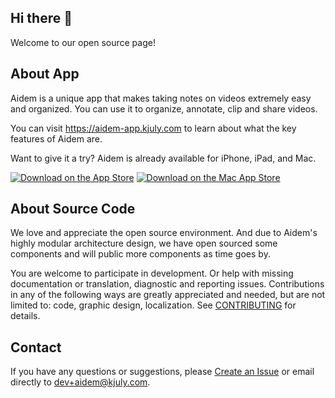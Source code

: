 ## Hi there 👋

Welcome to our open source page!

## About App

Aidem is a unique app that makes taking notes on videos extremely easy and organized. You can use it to organize, annotate, clip and share videos.

You can visit https://aidem-app.kjuly.com to learn about what the key features of Aidem are.

Want to give it a try? Aidem is already available for iPhone, iPad, and Mac.

[![Download on the App Store](https://raw.githubusercontent.com/AidemX/AidemX.github.io/main/_assets/Download_on_the_App_Store_Badge_US-UK_RGB_blk_092917.svg)](https://apps.apple.com/us/app/aidem/id1554794581?platform=iphone)
[![Download on the Mac App Store](https://raw.githubusercontent.com/AidemX/AidemX.github.io/main/_assets/Download_on_the_Mac_App_Store_Badge_US-UK_RGB_blk_092917.svg)](https://apps.apple.com/us/app/aidem/id1554794581?platform=mac)

## About Source Code

We love and appreciate the open source environment. And due to Aidem's highly modular architecture design, we have open sourced some components and will public more components as time goes by.

You are welcome to participate in development. Or help with missing documentation or translation, diagnostic and reporting issues. Contributions in any of the following ways are greatly appreciated and needed, but are not limited to: code, graphic design, localization. See [CONTRIBUTING](https://github.com/AidemX/.github/blob/main/CONTRIBUTING.md) for details.

## Contact

If you have any questions or suggestions, please [Create an Issue](https://github.com/AidemX/support/issues/new/choose) or email directly to dev+aidem@kjuly.com.
